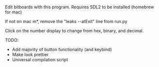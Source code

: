 Edit bitboards with this program. Requires SDL2 to be installed (homebrew for mac)

If not on mac m*, remove the "leaks --atExit" line from run.py

Click on the number display to change from hex, binary, and decimal.

TODO:
- Add majority of button functionality (and keybind)
- Make look prettier
- Universal compilation script
